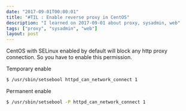 ```yaml
---
date: "2017-09-01T00:00:01"
title: "#TIL : Enable reverse proxy in CentOS"
description: "I learned on 2017-09-01 about proxy, sysadmin, web"
tags: ["proxy", "sysadmin", "web"]
layout: post
---
```



CentOS with SELinux enabled by default will block any http proxy connection. So you have to enable this permission.

Temporary enable

```bash
$ /usr/sbin/setsebool httpd_can_network_connect 1
```

Permanent enable

```bash
$ /usr/sbin/setsebool -P httpd_can_network_connect 1
```
